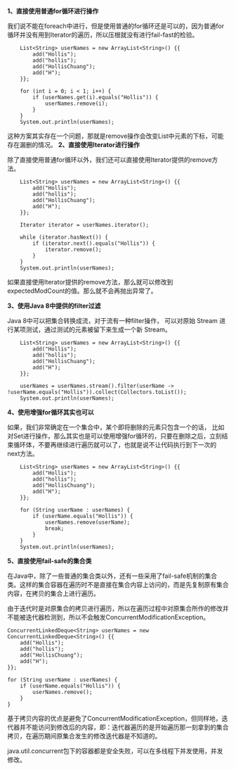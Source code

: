 **1、直接使用普通for循环进行操作**

我们说不能在foreach中进行，但是使用普通的for循环还是可以的，因为普通for循环并没有用到Iterator的遍历，所以压根就没有进行fail-fast的检验。

        List<String> userNames = new ArrayList<String>() {{
            add("Hollis");
            add("hollis");
            add("HollisChuang");
            add("H");
        }};
    
        for (int i = 0; i < 1; i++) {
            if (userNames.get(i).equals("Hollis")) {
                userNames.remove(i);
            }
        }
        System.out.println(userNames);
    

这种方案其实存在一个问题，那就是remove操作会改变List中元素的下标，可能存在漏删的情况。 **2、直接使用Iterator进行操作**

除了直接使用普通for循环以外，我们还可以直接使用Iterator提供的remove方法。

        List<String> userNames = new ArrayList<String>() {{
            add("Hollis");
            add("hollis");
            add("HollisChuang");
            add("H");
        }};
    
        Iterator iterator = userNames.iterator();
    
        while (iterator.hasNext()) {
            if (iterator.next().equals("Hollis")) {
                iterator.remove();
            }
        }
        System.out.println(userNames);
    

如果直接使用Iterator提供的remove方法，那么就可以修改到expectedModCount的值。那么就不会再抛出异常了。


**3、使用Java 8中提供的filter过滤**

Java 8中可以把集合转换成流，对于流有一种filter操作， 可以对原始 Stream 进行某项测试，通过测试的元素被留下来生成一个新 Stream。

        List<String> userNames = new ArrayList<String>() {{
            add("Hollis");
            add("hollis");
            add("HollisChuang");
            add("H");
        }};
    
        userNames = userNames.stream().filter(userName -> !userName.equals("Hollis")).collect(Collectors.toList());
        System.out.println(userNames);
    

**4、使用增强for循环其实也可以**

如果，我们非常确定在一个集合中，某个即将删除的元素只包含一个的话， 比如对Set进行操作，那么其实也是可以使用增强for循环的，只要在删除之后，立刻结束循环体，不要再继续进行遍历就可以了，也就是说不让代码执行到下一次的next方法。

        List<String> userNames = new ArrayList<String>() {{
            add("Hollis");
            add("hollis");
            add("HollisChuang");
            add("H");
        }};
    
        for (String userName : userNames) {
            if (userName.equals("Hollis")) {
                userNames.remove(userName);
                break;
            }
        }
        System.out.println(userNames);
    

**5、直接使用fail-safe的集合类**

在Java中，除了一些普通的集合类以外，还有一些采用了fail-safe机制的集合类。这样的集合容器在遍历时不是直接在集合内容上访问的，而是先复制原有集合内容，在拷贝的集合上进行遍历。

由于迭代时是对原集合的拷贝进行遍历，所以在遍历过程中对原集合所作的修改并不能被迭代器检测到，所以不会触发ConcurrentModificationException。

    ConcurrentLinkedDeque<String> userNames = new ConcurrentLinkedDeque<String>() {{
        add("Hollis");
        add("hollis");
        add("HollisChuang");
        add("H");
    }};
    
    for (String userName : userNames) {
        if (userName.equals("Hollis")) {
            userNames.remove();
        }
    }
    

基于拷贝内容的优点是避免了ConcurrentModificationException，但同样地，迭代器并不能访问到修改后的内容，即：迭代器遍历的是开始遍历那一刻拿到的集合拷贝，在遍历期间原集合发生的修改迭代器是不知道的。

java.util.concurrent包下的容器都是安全失败，可以在多线程下并发使用，并发修改。